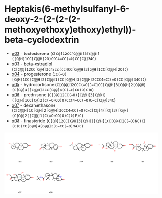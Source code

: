 # Heptakis(6-methylsulfanyl-6-deoxy-2-(2-(2-(2-methoxyethoxy)ethoxy)ethyl))-beta-cyclodextrin

* [x02](x02) - testosterone (`C[C@]12CC[C@@H]3[C@@H]([C@H]1CC[C@@H]2O)CCC4=CC(=O)CC[C@]34C`)
* [x03](x03) - beta-estradiol (`C[C@@]12CC[C@H]3c4ccc(cc4CC[C@@H]3[C@H]1CC[C@@H]2O)O`)
* [x04](x04) - progesterone (`CC(=O)[C@H]1CC[C@@H]2[C@@]1(CC[C@@H]3[C@@H]2CCC4=CC(=O)CC[C@@]34C)C`)
* [x05](x05) - hydrocortisone (`C[C@@]12CCC(=O)C=C1CC[C@@H]3[C@@H]2[C@@H](C[C@]4([C@@H]3CC[C@@]4(C(=O)CO)O)C)O`)
* [x06](x06) - prednisone (`C[C@]12CC(=O)[C@@H]3[C@@H]([C@H]1CC[C@]2(C(=O)CO)O)CCC4=CC(=O)C=C[C@@]34C`)
* [x07](x07) - dexamethasone (`C[C@@H]1C[C@H]2[C@@H]3CCC4=CC(=O)C=C[C@]4([C@]3([C@H](C[C@]2([C@@]1(C(=O)CO)O)C)O)F)C`)
* [x08](x08) - finasteride (`C[C@]12CC[C@H]3[C@H]([C@H]1CC[C@H]2C(=O)NC(C)(C)C)CC[C@H]4[C@@]3(C=CC(=O)N4)C`)

<img src="htm.svg" width="1280"/>
